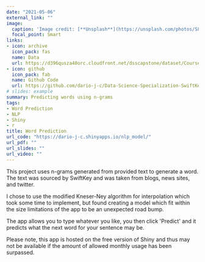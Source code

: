 ```yaml
---
date: "2021-05-06"
external_link: ""
image:
  caption: 'Image credit: [**Unsplash**](https://unsplash.com/photos/S8MSj5VzHxQ)'
  focal_point: Smart
links:
- icon: archive
  icon_pack: fas
  name: Data
  url: https://d396qusza40orc.cloudfront.net/dsscapstone/dataset/Coursera-SwiftKey.zip
- icon: github
  icon_pack: fab
  name: Github Code
  url: https://github.com/dario-j-c/Data-Science-Specialization-SwiftKey-Capstone
# slides: example
summary: Predicting words using n-grams
tags:
- Word Prediction
- NLP
- Shiny
- r
title: Word Prediction
url_code: "https://dario-j-c.shinyapps.io/nlp_model/"
url_pdf: ""
url_slides: ""
url_video: ""
---
```



This project uses n-grams generated from provided text to generate a word. The text was sourced by SwiftKey and was taken from blogs, news sites, and twitter.

I chose to use the modified Kneser-Ney algorithm for interpolation which took some time to implement, but found creating a model which fit within the size limitations of the app to be an unexpected road bump.

The app allows you to type whatever you like, you then click 'Predict' and it predicts what the next word for your sentence may be.

Please note, this app is hosted on the free version of Shiny and thus may not be available if the amount of allowed monthly usage has been surpassed.
